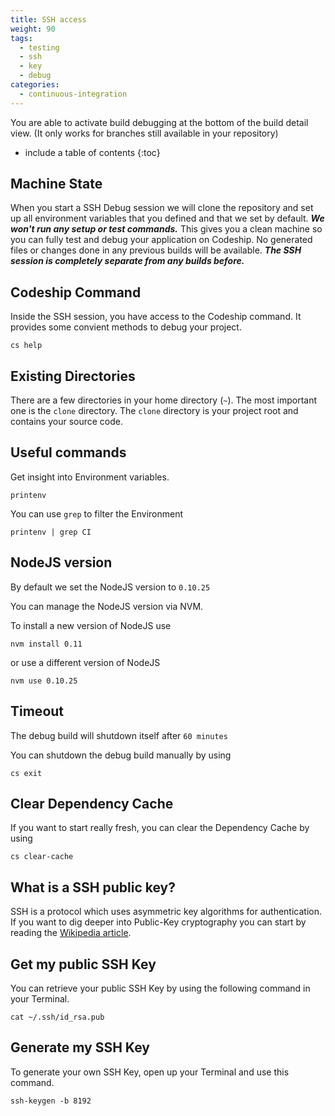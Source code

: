 ```yaml
---
title: SSH access
weight: 90
tags:
  - testing
  - ssh
  - key
  - debug
categories:
  - continuous-integration
---
```

You are able to activate build debugging at the bottom of the build detail view. (It only works for branches still available in your repository)

* include a table of contents
{:toc}

## Machine State

When you start a SSH Debug session we will clone the repository and set up all environment variables that you defined and that we set by default. ***We won't run any setup or test commands.*** This gives you a clean machine so you can fully test and debug your application on Codeship. No generated files or changes done in any previous builds will be available. ***The SSH session is completely separate from any builds before.***


## Codeship Command

Inside the SSH session, you have access to the Codeship command. It provides some convient methods to debug your project.

~~~shell
cs help
~~~

## Existing Directories

There are a few directories in your home directory (`~`).
The most important one is the `clone` directory. The `clone` directory is your project root and contains your source code.

## Useful commands

Get insight into Environment variables.

~~~shell
printenv
~~~

You can use `grep` to filter the Environment

~~~shell
printenv | grep CI
~~~

## NodeJS version

By default we set the NodeJS version to `0.10.25`

You can manage the NodeJS version via NVM.

To install a new version of NodeJS use

~~~shell
nvm install 0.11
~~~

or use a different version of NodeJS

~~~shell
nvm use 0.10.25
~~~

## Timeout

The debug build will shutdown itself after `60 minutes`

You can shutdown the debug build manually by using

~~~shell
cs exit
~~~

## Clear Dependency Cache

If you want to start really fresh, you can clear the Dependency Cache by using

~~~shell
cs clear-cache
~~~

## What is a SSH public key?

SSH is a protocol which uses asymmetric key algorithms for authentication.
If you want to dig deeper into Public-Key cryptography you can start by reading the [Wikipedia article](http://en.wikipedia.org/wiki/Public-key_cryptography).

## Get my public SSH Key

You can retrieve your public SSH Key by using the following command in your Terminal.

~~~shell
cat ~/.ssh/id_rsa.pub
~~~

## Generate my SSH Key

To generate your own SSH Key, open up your Terminal and use this command.

~~~shell
ssh-keygen -b 8192
~~~
